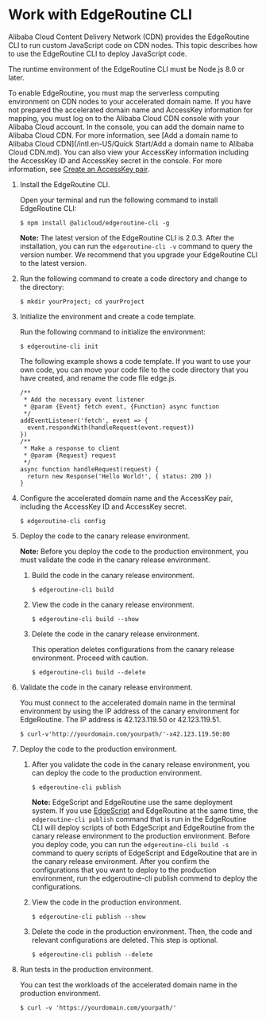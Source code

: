 # Work with EdgeRoutine CLI

Alibaba Cloud Content Delivery Network \(CDN\) provides the EdgeRoutine CLI to run custom JavaScript code on CDN nodes. This topic describes how to use the EdgeRoutine CLI to deploy JavaScript code.

The runtime environment of the EdgeRoutine CLI must be Node.js 8.0 or later.

To enable EdgeRoutine, you must map the serverless computing environment on CDN nodes to your accelerated domain name. If you have not prepared the accelerated domain name and AccessKey information for mapping, you must log on to the Alibaba Cloud CDN console with your Alibaba Cloud account. In the console, you can add the domain name to Alibaba Cloud CDN. For more information, see [Add a domain name to Alibaba Cloud CDN](/intl.en-US/Quick Start/Add a domain name to Alibaba Cloud CDN.md). You can also view your AccessKey information including the AccessKey ID and AccessKey secret in the console. For more information, see [Create an AccessKey pair]().

1.  Install the EdgeRoutine CLI.

    Open your terminal and run the following command to install EdgeRoutine CLI:

    ```
    $ npm install @alicloud/edgeroutine-cli -g
    ```

    **Note:** The latest version of the EdgeRoutine CLI is 2.0.3. After the installation, you can run the `edgeroutine-cli -v` command to query the version number. We recommend that you upgrade your EdgeRoutine CLI to the latest version.

2.  Run the following command to create a code directory and change to the directory:

    ```
    $ mkdir yourProject; cd yourProject
    ```

3.  Initialize the environment and create a code template.

    Run the following command to initialize the environment:

    ```
    $ edgeroutine-cli init
    ```

    The following example shows a code template. If you want to use your own code, you can move your code file to the code directory that you have created, and rename the code file edge.js.

    ```
    /**
     * Add the necessary event listener
     * @param {Event} fetch event, {Function} async function
     */
    addEventListener('fetch', event => {
      event.respondWith(handleRequest(event.request))
    })
    /**
     * Make a response to client
     * @param {Request} request
     */
    async function handleRequest(request) {
      return new Response('Hello World!', { status: 200 })
    }
    ```

4.  Configure the accelerated domain name and the AccessKey pair, including the AccessKey ID and AccessKey secret.

    ```
    $ edgeroutine-cli config
    ```

5.  Deploy the code to the canary release environment.

    **Note:** Before you deploy the code to the production environment, you must validate the code in the canary release environment.

    1.  Build the code in the canary release environment.

        ```
        $ edgeroutine-cli build
        ```

    2.  View the code in the canary release environment.

        ```
        $ edgeroutine-cli build --show
        ```

    3.  Delete the code in the canary release environment.

        This operation deletes configurations from the canary release environment. Proceed with caution.

        ```
        $ edgeroutine-cli build --delete
        ```

6.  Validate the code in the canary release environment.

    You must connect to the accelerated domain name in the terminal environment by using the IP address of the canary environment for EdgeRoutine. The IP address is 42.123.119.50 or 42.123.119.51.

    ```
    $ curl-v'http://yourdomain.com/yourpath/'-x42.123.119.50:80
    ```

7.  Deploy the code to the production environment.

    1.  After you validate the code in the canary release environment, you can deploy the code to the production environment.

        ```
        $ edgeroutine-cli publish
        ```

        **Note:** EdgeScript and EdgeRoutine use the same deployment system. If you use [EdgeScript](/intl.en-US/EdgeScript/Introduction/Overview.md) and EdgeRoutine at the same time, the `edgeroutine-cli publish` command that is run in the EdgeRoutine CLI will deploy scripts of both EdgeScript and EdgeRoutine from the canary release environment to the production environment. Before you deploy code, you can run the `edgeroutine-cli build -s` command to query scripts of EdgeScript and EdgeRoutine that are in the canary release environment. After you confirm the configurations that you want to deploy to the production environment, run the edgeroutine-cli publish commend to deploy the configurations.

    2.  View the code in the production environment.

        ```
        $ edgeroutine-cli publish --show
        ```

    3.  Delete the code in the production environment. Then, the code and relevant configurations are deleted. This step is optional.

        ```
        $ edgeroutine-cli publish --delete
        ```

8.  Run tests in the production environment.

    You can test the workloads of the accelerated domain name in the production environment.

    ```
    $ curl -v 'https://yourdomain.com/yourpath/'
    ```


